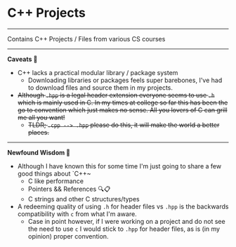 # C++ Projects

***

Contains C++ Projects / Files from various CS courses

***

**Caveats 😬**
- C++ lacks a practical modular library / package system
  - Downloading libraries or packages feels super barebones, I've had to download files and source them in my projects.
- ~~Although `.hpp` is a legal header extension everyone seems to use `.h` which is mainly used in C. In my times at college so far this has been the go to convention which just makes no sense. All you lovers of C can grill me all you want!~~
  - ~~TLDR; `.cpp --> .hpp` please do this, it will make the world a better places.~~

***


**Newfound Wisdom 💭**
- Although I have known this for some time I'm just going to share a few good things about `C++~
  - C like performance
  - Pointers && References 🔍📋
  - C strings and other C structures/types
- A redeeming quality of using `.h` for header files vs `.hpp` is the backwards compatibility with `c` from what I'm aware.
  - Case in point however, if I were working on a project and do not see the need to use `c` I would stick to `.hpp` for header files, as is (in my opinion) proper convention.
